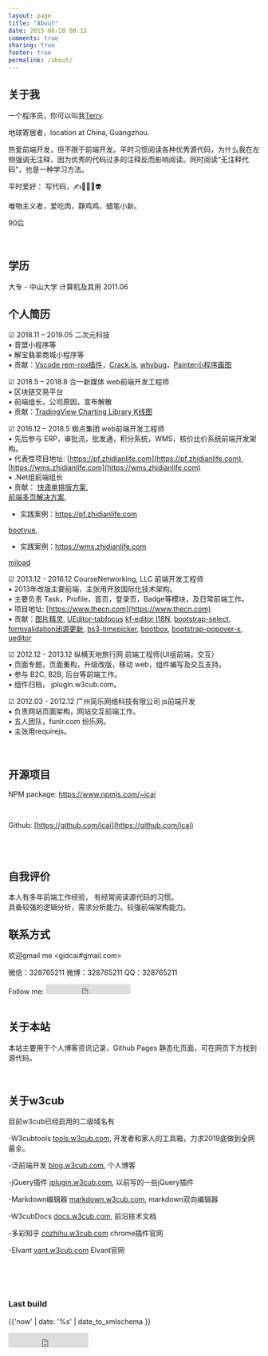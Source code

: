 ```yaml
---
layout: page
title: "About"
date: 2015-06-20 00:13
comments: true
sharing: true
footer: true
permalink: /about/
---
```

  



## 关于我

一个程序员，你可以叫我[Terry](https://github.com/icai). 

地球寄居者，<i class="fa fa-map-marker fa-lg"></i><span class="sr-only">location at</span> China, Guangzhou.

热爱前端开发，但不限于前端开发。平时习惯阅读各种优秀源代码，为什么我在左侧强调无注释，因为优秀的代码过多的注释反而影响阅读。同时阅读“无注释代码”，也是一种学习方法。


平时爱好： 写代码，✍💪🏃🐶👽

唯物主义者，爱吃肉，静鸡鸡，蜡笔小新。

90后


<br>

## 学历

大专 - 中山大学 计算机及其用 2011.06



## 个人简历


☑ 2018.11 – 2019.05  二次元科技   
▪ 音盟小程序等    
▪ 解宝翡翠商城小程序等    
▪ 贡献：[Vscode rem-rpx插件](https://github.com/icai/rem-rpx)，[Crack.js](https://github.com/jscck/crack.js), [whybug](https://github.com/icai/whybug)，[Painter小程序画图](https://github.com/Kujiale-Mobile/Painter)
 
 
☑ 2018.5 – 2018.8 合一新媒体 web前端开发工程师    
▪ 区块链交易平台  
▪ 前端组长，公司原因，宣布解散   
▪ 贡献：[TradingView Charting Library K线图](https://github.com/tradingview/charting_library) 



☑ 2016.12 – 2018.5 蜘点集团 web前端开发工程师   
▪ 先后参与 ERP，审批流，批发通，积分系统，WMS，核价比价系统前端开发架构。  
▪ 代表性项目地址: [https://pf.zhidianlife.com](https://pf.zhidianlife.com), [https://wms.zhidianlife.com](https://wms.zhidianlife.com)    
▪ .Net组前端组长  
▪ 贡献： 
[快递单排版方案](https://github.com/icai/printr),  
[前端多页解决方案](https://github.com/icai/bfms), 
 - 实践案例：https://pf.zhidianlife.com 
 
 
[bootvue](https://github.com/icai/bootvue),  
 - 实践案例：https://wms.zhidianlife.com 

[miload](https://github.com/icai/miload)


☑ 2013.12 - 2016.12 CourseNetworking, LLC 前端开发工程师   
▪ 2013年改版主要前端，主张用开放国际化技术架构。  
▪ 主要负责 Task，Profile，首页，登录页，Badge等模块，及日常前端工作。    
▪ 项目地址: [https://www.thecn.com](https://www.thecn.com)  
▪ 贡献：[图片精灵](https://www.npmjs.com/package/gulp-lazysprite), [UEditor-tabfocus](https://github.com/icai/UEditor-tabfocus)
[kf-editor I18N](https://github.com/icai/kf-editor), 
[bootstrap-select](https://github.com/icai/bootstrap-select), 
[formvalidation闭源更新](https://github.com/icai/formvalidation), 
[bs3-timepicker](https://github.com/icai/bs3-timepicker), 
[bootbox](https://github.com/icai/bootbox), 
[bootstrap-popover-x](https://github.com/icai/bootstrap-popover-x), 
[ueditor](https://github.com/icai/ueditor)



☑ 2012.12 - 2013.12 纵横天地旅行网 前端工程师(UI组前端，交互）  
▪ 页面专题，页面重构，升级改版，移动 web，组件编写及交互支持。  
▪ 参与 B2C, B2B, 后台等前端工作。  
▪ 组件归档， jplugin.w3cub.com。


☑ 2012.03 - 2012.12 广州简乐网络科技有限公司 js前端开发   
▪	负责网站页面架构，网站交互前端工作。   
▪	五人团队，funlr.com 纷乐网。   
▪	主张用requirejs。   


<br>


## 开源项目


NPM package:  https://www.npmjs.com/~icai

<br>

Github:  [https://github.com/icai](https://github.com/icai)



<br>



<br>


## 自我评价

本人有多年前端工作经验， 有经常阅读源代码的习惯。    
具备较强的逻辑分析，需求分析能力。较强前端架构能力。 



## 联系方式

欢迎gmail me <gidcai#gmail.com>

微信：328765211
微博：328765211
QQ：328765211




<div>
Follow me: <iframe src="https://ghbtns.com/github-btn.html?user=icai&type=follow&count=true" frameborder="0" scrolling="0" width="170px" height="20px" class="ghbtn"></iframe>
</div>
<br>

## 关于本站
本站主要用于个人博客资讯记录，Github Pages 静态化页面，可在网页下方找到源代码。

<br>

## 关于w3cub

目前w3cub已经启用的二级域名有 

-W3cubtools
<a href="https://tools.w3cub.com/" target="_blank">tools.w3cub.com</a>, 开发者和家人的工具箱，力求2019底做到全网最全。

-泛前端开发
<a href="https://blog.w3cub.com/" target="_blank">blog.w3cub.com</a>, 个人博客   

-jQuery插件
<a href="http://jplugin.w3cub.com/" target="_blank">jplugin.w3cub.com</a>, 以前写的一些jQuery插件   

-Markdown编辑器
<a href="http://markdown.w3cub.com/" target="_blank">markdown.w3cub.com</a>, markdown双向编辑器   

-W3cubDocs
<a href="https://docs.w3cub.com/" target="_blank">docs.w3cub.com</a>, 前沿技术文档   

-多彩知乎
<a href="http://cozhihu.w3cub.com/" target="_blank">cozhihu.w3cub.com</a> chrome插件官网  

-Elvant
<a href="https://vant.w3cub.com/" target="_blank">vant.w3cub.com</a> Elvant官网   


<br>



<br>
<br>

### Last build

<span> {{'now' | date: '%s' | date_to_xmlschema }}</span> <br>

<iframe src="https://ghbtns.com/github-btn.html?user=icai&repo=icai.github.io&type=star&count=true" frameborder="0" scrolling="0" width="160px" height="30px" class="ghbtn"></iframe>

<br>

